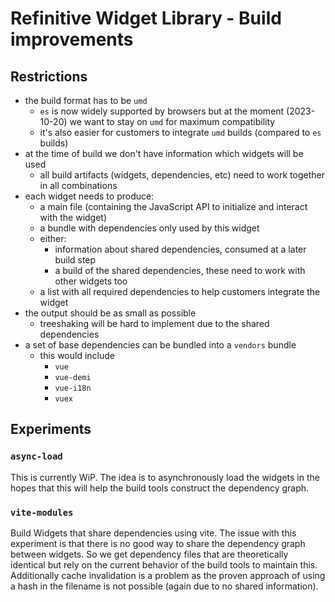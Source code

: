# Refinitive Widget Library - Build improvements

## Restrictions

- the build format has to be `umd`
  - `es` is now widely supported by browsers but at the moment (2023-10-20) we want to stay on `umd` for maximum compatibility
  - it's also easier for customers to integrate `umd` builds (compared to `es` builds)
- at the time of build we don't have information which widgets will be used
  - all build artifacts (widgets, dependencies, etc) need to work together in all combinations
- each widget needs to produce:
  - a main file (containing the JavaScript API to initialize and interact with the widget)
  - a bundle with dependencies only used by this widget
  - either:
    - information about shared dependencies, consumed at a later build step
    - a build of the shared dependencies, these need to work with other widgets too
  - a list with all required dependencies to help customers integrate the widget
- the output should be as small as possible
  - treeshaking will be hard to implement due to the shared dependencies
- a set of base dependencies can be bundled into a `vendors` bundle
  - this would include
    - `vue`
    - `vue-demi`
    - `vue-i18n`
    - `vuex`

## Experiments

### `async-load`

This is currently WiP. The idea is to asynchronously load the widgets in the hopes that this will help the build tools construct the dependency graph.

### `vite-modules`

Build Widgets that share dependencies using vite. The issue with this experiment is that there is no good way to share the dependency graph between widgets. So we get dependency files that are theoretically identical but rely on the current behavior of the build tools to maintain this. Additionally cache invalidation is a problem as the proven approach of using a hash in the filename is not possible (again due to no shared information).
